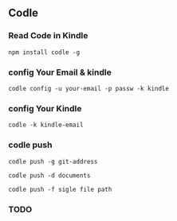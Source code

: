## Codle

### Read Code in Kindle

    npm install codle -g

### config Your Email & kindle

    codle config -u your-email -p passw -k kindle
    
### config Your Kindle

    codle -k kindle-email 

### codle push 

    codle push -g git-address

    codle push -d documents

    codle push -f sigle file path

### TODO

